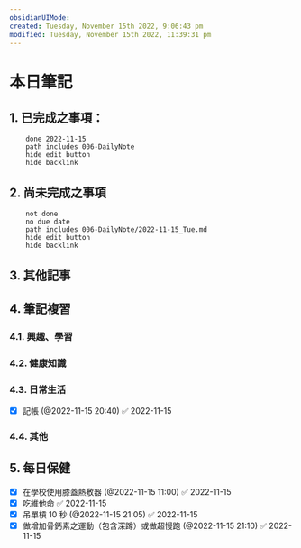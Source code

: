 ```yaml
---
obsidianUIMode: 
created: Tuesday, November 15th 2022, 9:06:43 pm
modified: Tuesday, November 15th 2022, 11:39:31 pm
---
```

# 本日筆記



## 1. 已完成之事項：
```tasks
	done 2022-11-15
	path includes 006-DailyNote
	hide edit button 
	hide backlink
```

## 2. 尚未完成之事項
```tasks
	not done
	no due date
	path includes 006-DailyNote/2022-11-15_Tue.md
	hide edit button 
	hide backlink
```

## 3. 其他記事

## 4. 筆記複習
### 4.1. 興趣、學習

### 4.2. 健康知識

### 4.3. 日常生活
- [x] 記帳 (@2022-11-15 20:40) ✅ 2022-11-15

### 4.4. 其他

## 5. 每日保健
- [x] 在學校使用膝蓋熱敷器 (@2022-11-15 11:00) ✅ 2022-11-15
- [x] 吃維他命 ✅ 2022-11-15
- [x] 吊單槓 10 秒 (@2022-11-15 21:05) ✅ 2022-11-15
- [x] 做增加骨鈣素之運動（包含深蹲）或做超慢跑 (@2022-11-15 21:10) ✅ 2022-11-15